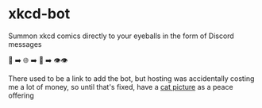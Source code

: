 # xkcd-bot

Summon xkcd comics directly to your eyeballs in the form of Discord messages

💬 ➡️ 🌐 ➡️ 👾 ➡️ 👁️👁️

There used to be a link to add the bot, but hosting was accidentally costing me a lot of money, so until that's fixed, have a [cat picture](https://www.argospetinsurance.co.uk/assets/uploads/2017/12/cat-pet-animal-domestic-104827.jpeg) as a peace offering
